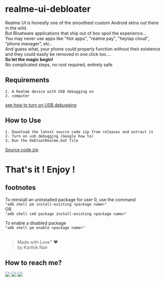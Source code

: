 # realme-ui-debloater

Realme UI is honestly one of the smoothest custom Android skins out there in the wild.<br>
But Bloatware applications that ship out of box spoil the experience... <br>
You may never use apps like "Hot apps", "realme pay", "heytap cloud", "phone manager", etc.. <br>
And guess what, your phone could properly function without their existence and they could easily be removed in one click too....<br>
**So let the magic begin!**<br>
No complicated steps, no root required, entirely safe<br>

## Requirements 

`1. A Realme device with USB debugging on `  
`2. computer`

[see how to turn on USB debugging](https://telegra.ph/How-to-turn-USB-Debugging-ON-on-a-realmeoppooneplus-device-08-13)

## How to Use

`1. Download the latest source code zip from releases and extract it`  
`2. Turn on usb debugging (Google how to)`  
`3. Run the DebloatRealme.bat file`  

[Source code zip](https://github.com/realKarthikNair/realme-ui-debloater/archive/refs/heads/main.zip)
# That's it ! Enjoy !

## footnotes

To reinstall an uninstalled package for user 0, use the command  
`"adb shell pm install-existing <package name>"`  
OR  
`"adb shell cmd package install-existing <package name>"`  

To enable a disabled package  
`"adb shell pm enable <package name>"`  
<br>
>Made with Love™ ❤️ <br>
>by Karthik Nair 

## How to reach me? 

<p align="left">
    <a href="https://www.instagram.com/karthiknair.sh" alt="instagram">
        <img src="https://img.shields.io/badge/Instagram-%F0%9F%91%A8%E2%80%8D%F0%9F%92%BB-yellowgreen" /></a>
    <a href="https://www.telegram.me/realkarthiknair" alt="Telegram">
        <img src="https://img.shields.io/badge/Telegram-%F0%9F%91%A8%E2%80%8D%F0%9F%92%BB-orange" /></a>
    <a href="https://www.twitter.com/realkarthiknair" alt="twitter">
        <img src="https://img.shields.io/badge/Twitter-%F0%9F%91%A8%E2%80%8D%F0%9F%92%BB-orange" /></a>
</p>



